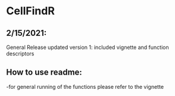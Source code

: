 # CellFindR

## 2/15/2021:
General Release updated version 1: included vignette and function descriptors

## How to use readme:
-for general running of the functions please refer to the vignette


